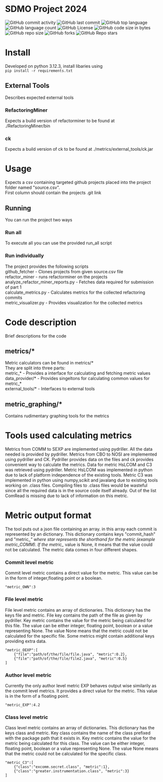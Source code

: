 # SDMO Project 2024

![GitHub commit activity](https://img.shields.io/github/commit-activity/t/nopgtb/SDMO)
![GitHub last commit](https://img.shields.io/github/last-commit/nopgtb/SDMO)
![GitHub top language](https://img.shields.io/github/languages/top/nopgtb/SDMO)
![GitHub language count](https://img.shields.io/github/languages/count/nopgtb/SDMO)
![GitHub License](https://img.shields.io/github/license/nopgtb/SDMO)
![GitHub code size in bytes](https://img.shields.io/github/languages/code-size/nopgtb/SDMO)
![GitHub repo size](https://img.shields.io/github/repo-size/nopgtb/SDMO)
![GitHub forks](https://img.shields.io/github/forks/nopgtb/SDMO)
![GitHub Repo stars](https://img.shields.io/github/stars/nopgtb/SDMO)

# Install
Developed on python 3.12.3, install libaries using      
```pip install -r requirements.txt```
## External Tools
Describes expected external tools   
### RefactoringMiner
Expects a build version of refactorminer to be found at ./RefactoringMiner/bin   
### ck
Expects a build version of ck to be found at ./metrics/external_tools/ck.jar     
# Usage
Expects a csv containing targeted github projects placed into the project folder named "source.csv".  
First column should contain the projects .git link   
## Running
You can run the project two ways
### Run all
To execute all you can use the provided run_all script   
### Run individually
The project provides the following scripts   
github_fetcher - Clones projects from given source.csv file  
refactor_miner - runs refactorminer on the projects   
analyze_refactor_miner_reports.py - Fetches data required for submission of part 1  
calculate_metrics.py - Calculates metrics for the collected refactoring commits  
metric_visualizer.py - Provides visualization for the collected metrics  

# Code description
Brief descriptions for the code   
## metrics/*
Metric calculators can be found in metrics/*    
They are split into three parts:   
metric_* - Provides a interface for calculating and fetching metric values    
data_provider/* - Provides singeltons for calculating common values for metric_*     
external_tools/* - Interfaces to external tools   
## metric_graphing/*
Contains rudimentary graphing tools for the metrics
# Tools used calculating metrics
Metrics from COMM to SEXP are implemented using pydriller. All the data needed is provided by pydriller. Metrics from CBO to NOSI are implemented using pydriller and CK. Pydriller provides data on the files and ck provides convenient way to calculate the metrics. Data for metric HsLCOM and C3 was retrieved using pydriller. Metric HsLCOM was implemented in python due to lack of platform independence of the existing tools. Metric C3 was implemented in python using numpy,scikit and javalang due to existing tools working on .class files. Compiling files to .class files would be wasteful since all the required data is in the source code itself already.
Out of the list ComRead is missing due to lack of information on this metric.
# Metric output format
The tool puts out a json file containing an array. in this array each commit is represented by an dictionary. This dictionary contains keys "commit_hash" and "metric_*" where star represents the shorthand for the metric (example metric_COMM). If the metric_* value is None, it means that the value could not be calculated. The metric data comes in four different shapes.   
### Commit level metric
Commit level metric contains a direct value for the metric. This value can be in the form of integer,floating point or a boolean.
```
"metric_OWN":3
```
### File level metric
File level metric contains an array of dictionaries. This dictionary has the keys file and metric. File key contains the path of the file as given by pydriller. Key metric contains the value for the metric being calculated for this file. The value can be either integer, floating point, boolean or a value representing None. The value None means that the metric could not be calculated for the specific file. Some metrics might contain additional keys providing extra data.
```
"metric_OEXP":[
    {"file":"path/of/the/file/file.java", "metric":0.2}, 
    {"file":"path/of/the/file/file2.java", "metric":0.5}
]
```
### Author level metric
Currently the only author level metric EXP behaves output wise similarily as the commit level metrics. It provides a direct value for the metric. This value is in the form of a floating point.
```
"metric_EXP":4.2
```
### Class level metric
Class level metric contains an array of dictionaries. This dictionary has the keys class and metric. Key class contains the name of the class prefixed with the package path that it exists in. Key metric contains the value for the metric being calculated for this class. The value can be either integer, floating point, boolean or a value representing None. The value None means that the metric could not be calculated for the specific class.
```
"metric_C3":[
    {"class":"excomm.secret.class", "metric":1}, 
    {"class":"greater.instrumentation.class", "metric":3}
]
```